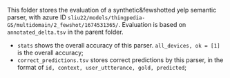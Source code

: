 This folder stores the evaluation of a synthetic&fewshotted yelp semantic parser, with azure ID `sliu22/models/thingpedia-GS/multidomain/2_fewshot/1674531365/`.
Evaluation is based on `annotated_delta.tsv` in the parent folder.

- `stats` shows the overall accuracy of this parser. `all_devices, ok = [1]` is the overall accuracy;
- `correct_predictions.tsv` stores correct predictions by this parser, in the format of `id, context, user_uttterance, gold, predicted`;
